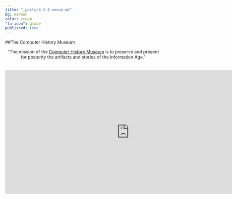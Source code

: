 ```yaml
---
title: "_posts/3-1-1-venue.md"
bg: maroon
color: cream
"fa-icon": globe
published: true
---
```










##The Computer History Museum

<div><center>"The mission of the <a href="http://www.computerhistory.org/">Computer History Museum</a> is to preserve and present for posterity the artifacts and stories of the Information Age."<br><br><br></div>   




<div class="icontain">
<iframe src="https://www.google.com/maps/embed?pb=!1m18!1m12!1m3!1d2987.653062430818!2d-122.07744276204133!3d37.41425538505117!2m3!1f0!2f0!3f0!3m2!1i1024!2i768!4f13.1!3m3!1m2!1s0x808fb7569249b39b%3A0xea8071641d7ef4f2!2sComputer+History+Museum!5e0!3m2!1sen!2sus!4v1440897383880" width="800" height="400" frameborder="0" style="border:0" allowfullscreen></iframe>
</div>

